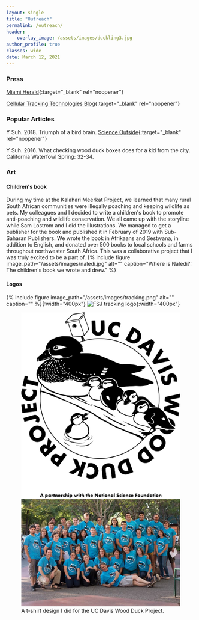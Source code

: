 ```yaml
---
layout: single
title: "Outreach"
permalink: /outreach/
header:
    overlay_image: /assets/images/duckling3.jpg
author_profile: true
classes: wide
date: March 12, 2021
---
```


### Press
[Miami Herald](https://www.miamiherald.com/article242403911.html?fbclid=IwAR37qXc1M76xhauY6YrNiH5PFgW5hXm5YATFzjQ9LlrF42nEFtLhlnIgVUQ){:target="_blank" rel="noopener"} 

[Cellular Tracking Technologies Blog](https://celltracktech.com/a-long-term-research-project-gets-a-telemetry-upgrade/){:target="_blank" rel="noopener"} 

### Popular Articles
Y Suh. 2018. Triumph of a bird brain. [Science Outside](https://scienceoutside.com/portfolio/triumph-of-a-bird-brain/){:target="_blank" rel="noopener"} 

Y Suh. 2016. What checking wood duck boxes does for a kid from the city. California Waterfowl Spring: 32-34.

### Art 
#### Children's book
During my time at the Kalahari Meerkat Project, we learned that many rural South African communities were illegally poaching and keeping wildlife as pets. My colleagues and I decided to write a children's book to promote anti-poaching and wildlife conservation. We all came up with the storyline while Sam Lostrom and I did the illustrations. We managed to get a publisher for the book and published it in February of 2019 with Sub-Saharan Publishers. We wrote the book in Afrikaans and Sestwana, in addition to English, and donated over 500 books to local schools and farms throughout northwester South Africa. This was a collaborative project that I was truly excited to be a part of. 
{% include figure image_path="/assets/images/naledi.jpg" alt="" caption="Where is Naledi?: The children's book we wrote and drew." %}

#### Logos
{% include figure image_path="/assets/images/tracking.png" alt="" caption="" %}{:width="400px"}
![FSJ tracking logo](//assets/images/tracking.png){:width="400px"}

<figure class="half", class="align-center">
    <a href="/assets/images/woodducklogo1.png"><img src="/assets/images/woodducklogo1.png"></a>
    <a href="/assets/images/eadielab.jpg"><img src="/assets/images/eadielab.jpg"></a>
    <figcaption>A t-shirt design I did for the UC Davis Wood Duck Project.</figcaption>
</figure>
